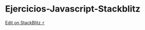 # Ejercicios-Javascript-Stackblitz

[Edit on StackBlitz ⚡️](https://stackblitz.com/edit/node-kzhhmu)